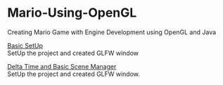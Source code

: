 # Mario-Using-OpenGL
Creating Mario Game with Engine Development using OpenGL and Java 



[Basic SetUp](../../tree/3dd31208d9d236acccda3a86137a5a0f61f3eeec)</br>
SetUp the project and created GLFW window


[Delta Time and Basic Scene Manager](../../tree/2af5f87b011119a967edb8dc54ce9008630ae12f)</br>
SetUp the project and created GLFW window.
